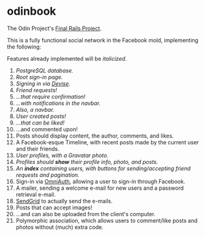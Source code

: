 # odinbook

The Odin Project's [Final Rails Project](http://www.theodinproject.com/ruby-on-rails/final-project).

This is a fully functional social network in the Facebook mold, implementing the following:

Features already implemented will be *italicized*.

1. *PostgreSQL database.*
2. *Root sign-in page.*
3. *Signing in via [Devise](https://github.com/plataformatec/devise).*
4. *Friend requests!*
5. *...that require confirmation!*
6. *...with notifications in the navbar.*
7. *Also, a navbar.*
8. *User created posts!*
9. *...that can be liked!*
10. ...and commented upon!
11. Posts should display content, the author, comments, and likes.
12. A Facebook-esque Timeline, with recent posts made by the current user and their friends.
13. *User profiles, with a Gravatar photo.*
14. *Profiles should **show** their profile info, photo, and posts.*
15. *An **index** containing users, with buttons for sending/accepting friend requests and pagination.*
16. Sign-in via [OmniAuth](https://github.com/plataformatec/devise/wiki/OmniAuth:-Overview), allowing a user to sign-in through Facebook.
17. A mailer, sending a welcome e-mail for new users and a password retrieval e-mail.
18. [SendGrid](https://devcenter.heroku.com/articles/sendgrid) to actually send the e-mails.
19. Posts that can accept images!
20. ...and can also be uploaded from the client's computer.
21. Polymorphic association, which allows users to comment/like posts and photos without (much) extra code.